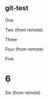git-test
-------------

One

Two (from remote)

Three

Four (from remote)

Five

# 6
Six (from remote)

